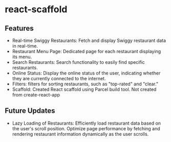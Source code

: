 # react-scaffold

## Features

- Real-time Swiggy Restaurants:
 Fetch and display Swiggy restaurant data in real-time.
- Restaurant Menu Page:
 Dedicated page for each restaurant displaying its menu.
- Search Restaurants:
  Search functionality to easily find specific restaurants.
- Online Status:
 Display the online status of the user, indicating whether they are currently connected to the internet.
- Filters:
 filters for sorting restaurants, such as "top-rated" and "clear."
- Scaffold: Created React scaffold using Parcel build tool. Not created from create-react-app

## Future Updates
- Lazy Loading of Restaurants:
Efficiently load restaurant data based on the user's scroll position.
Optimize page performance by fetching and rendering restaurant information dynamically as the user scrolls.
